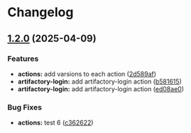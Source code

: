 # Changelog

## [1.2.0](https://github.com/MapColonies/actions/compare/artifactory-login-v1.1.1...artifactory-login-v1.2.0) (2025-04-09)


### Features

* **actions:** add varsions to each action ([2d589af](https://github.com/MapColonies/actions/commit/2d589af3406a8b5fe203f7ff26dce495867de7a8))
* **artifactory-login:** add artifactory-login action ([b581615](https://github.com/MapColonies/actions/commit/b5816155f596d2f22a13b114e3929a52d7fc0484))
* **artifactory-login:** add artifactory-login action ([ed08ae0](https://github.com/MapColonies/actions/commit/ed08ae010ea7f1b06b035d09d2f95ce444e6f7e8))


### Bug Fixes

* **actions:** test 6 ([c362622](https://github.com/MapColonies/actions/commit/c36262249e5ce1710a5b7d2567975003d2d54d68))

